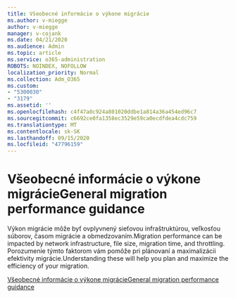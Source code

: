 ```yaml
---
title: Všeobecné informácie o výkone migrácie
ms.author: v-miegge
author: v-miegge
manager: v-cojank
ms.date: 04/21/2020
ms.audience: Admin
ms.topic: article
ms.service: o365-administration
ROBOTS: NOINDEX, NOFOLLOW
localization_priority: Normal
ms.collection: Adm_O365
ms.custom:
- "5300030"
- "3179"
ms.assetid: ''
ms.openlocfilehash: c4f47a0c924a801020ddbe1a814a36a454ed96c7
ms.sourcegitcommit: c6692ce0fa1358ec3529e59ca0ecdfdea4cdc759
ms.translationtype: MT
ms.contentlocale: sk-SK
ms.lasthandoff: 09/15/2020
ms.locfileid: "47796159"
---
```

# <a name="general-migration-performance-guidance"></a><span data-ttu-id="67a74-102">Všeobecné informácie o výkone migrácie</span><span class="sxs-lookup"><span data-stu-id="67a74-102">General migration performance guidance</span></span>

<span data-ttu-id="67a74-103">Výkon migrácie môže byť ovplyvnený sieťovou infraštruktúrou, veľkosťou súborov, časom migrácie a obmedzovaním.</span><span class="sxs-lookup"><span data-stu-id="67a74-103">Migration performance can be impacted by network infrastructure, file size, migration time, and throttling.</span></span> <span data-ttu-id="67a74-104">Porozumenie týmto faktorom vám pomôže pri plánovaní a maximalizácii efektivity migrácie.</span><span class="sxs-lookup"><span data-stu-id="67a74-104">Understanding these will help you plan and maximize the efficiency of your migration.</span></span>

[<span data-ttu-id="67a74-105">Všeobecné informácie o výkone migrácie</span><span class="sxs-lookup"><span data-stu-id="67a74-105">General migration performance guidance</span></span>](https://docs.microsoft.com/sharepointmigration/sharepoint-online-and-onedrive-migration-speed)